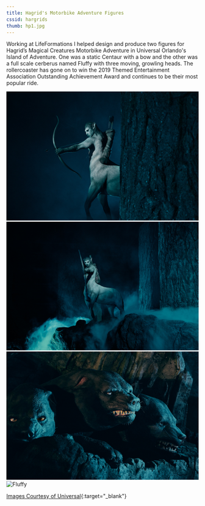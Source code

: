 ```yaml
---
title: Hagrid's Motorbike Adventure Figures
cssid: hargrids
thumb: hp1.jpg
---
```

Working at LifeFormations I helped design and produce two figures for Hagrid’s Magical Creatures Motorbike Adventure in Universal Orlando's Island of Adventure. One was a static Centaur with a bow and the other was a full scale cerberus named Fluffy with three moving, growling heads. The rollercoaster has gone on to win the 2019 Themed Entertainment Association Outstanding Achievement Award and continues to be their most popular ride.

![Centaur](/assets/img/hp1.jpg)
![Centaur](/assets/img/hp2.jpg)
![Fluffy](/assets/img/hp3.jpg)
![Fluffy](/assets/img/hp4.jpg)

[Images Courtesy of Universal](https://blog.universalorlando.com/whats-new/first-ever-look-at-creatures/){:target="_blank"}
